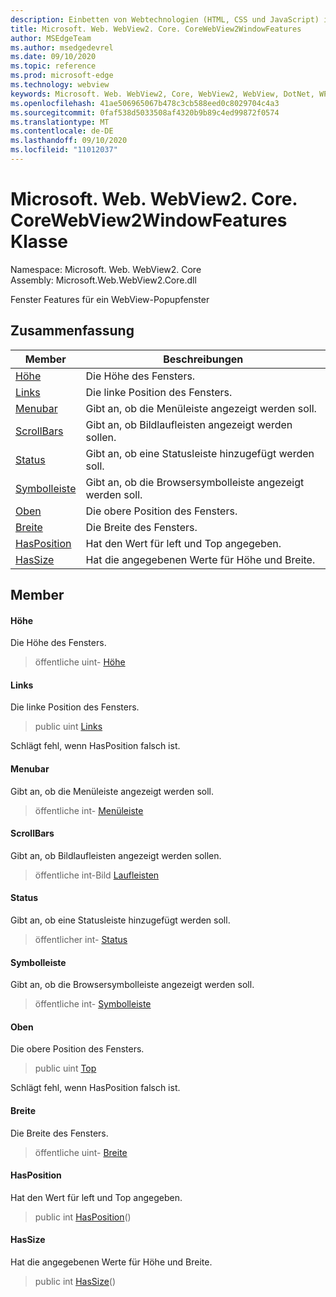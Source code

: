 ```yaml
---
description: Einbetten von Webtechnologien (HTML, CSS und JavaScript) in ihre systemeigenen Anwendungen mit dem Microsoft Edge WebView2-Steuerelement
title: Microsoft. Web. WebView2. Core. CoreWebView2WindowFeatures
author: MSEdgeTeam
ms.author: msedgedevrel
ms.date: 09/10/2020
ms.topic: reference
ms.prod: microsoft-edge
ms.technology: webview
keywords: Microsoft. Web. WebView2, Core, WebView2, WebView, DotNet, WPF, WinForms, APP, Edge, CoreWebView2, CoreWebView2Controller, Browser Control, Edge HTML, Microsoft. Web. WebView2. Core. CoreWebView2WindowFeatures
ms.openlocfilehash: 41ae506965067b478c3cb588eed0c8029704c4a3
ms.sourcegitcommit: 0faf538d5033508af4320b9b89c4ed99872f0574
ms.translationtype: MT
ms.contentlocale: de-DE
ms.lasthandoff: 09/10/2020
ms.locfileid: "11012037"
---
```

# Microsoft. Web. WebView2. Core. CoreWebView2WindowFeatures Klasse 

Namespace: Microsoft. Web. WebView2. Core \
Assembly: Microsoft.Web.WebView2.Core.dll

Fenster Features für ein WebView-Popupfenster

## Zusammenfassung

 Member                        | Beschreibungen
--------------------------------|---------------------------------------------
[Höhe](#height) | Die Höhe des Fensters.
[Links](#left) | Die linke Position des Fensters.
[Menubar](#menubar) | Gibt an, ob die Menüleiste angezeigt werden soll.
[ScrollBars](#scrollbars) | Gibt an, ob Bildlaufleisten angezeigt werden sollen.
[Status](#status) | Gibt an, ob eine Statusleiste hinzugefügt werden soll.
[Symbolleiste](#toolbar) | Gibt an, ob die Browsersymbolleiste angezeigt werden soll.
[Oben](#top) | Die obere Position des Fensters.
[Breite](#width) | Die Breite des Fensters.
[HasPosition](#hasposition) | Hat den Wert für left und Top angegeben.
[HasSize](#hassize) | Hat die angegebenen Werte für Höhe und Breite.

## Member

#### Höhe 

Die Höhe des Fensters.

> öffentliche uint- [Höhe](#height)

#### Links 

Die linke Position des Fensters.

> public uint [Links](#left)

Schlägt fehl, wenn HasPosition falsch ist.

#### Menubar 

Gibt an, ob die Menüleiste angezeigt werden soll.

> öffentliche int- [Menüleiste](#menubar)

#### ScrollBars 

Gibt an, ob Bildlaufleisten angezeigt werden sollen.

> öffentliche int-Bild [Laufleisten](#scrollbars)

#### Status 

Gibt an, ob eine Statusleiste hinzugefügt werden soll.

> öffentlicher int- [Status](#status)

#### Symbolleiste 

Gibt an, ob die Browsersymbolleiste angezeigt werden soll.

> öffentliche int- [Symbolleiste](#toolbar)

#### Oben 

Die obere Position des Fensters.

> public uint [Top](#top)

Schlägt fehl, wenn HasPosition falsch ist.

#### Breite 

Die Breite des Fensters.

> öffentliche uint- [Breite](#width)

#### HasPosition 

Hat den Wert für left und Top angegeben.

> public int [HasPosition](#hasposition)()

#### HasSize 

Hat die angegebenen Werte für Höhe und Breite.

> public int [HasSize](#hassize)()

